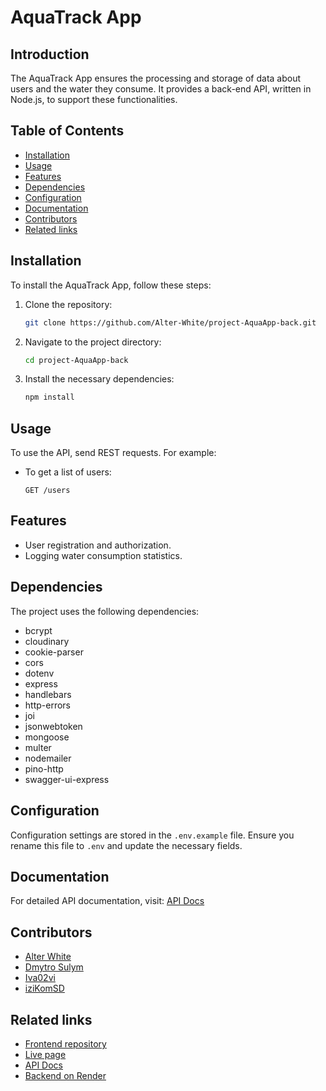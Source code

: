 # AquaTrack App

## Introduction

The AquaTrack App ensures the processing and storage of data about users and the water they consume. It provides a back-end API, written in Node.js, to support these functionalities.

## Table of Contents

- [Installation](#installation)
- [Usage](#usage)
- [Features](#features)
- [Dependencies](#dependencies)
- [Configuration](#configuration)
- [Documentation](#documentation)
- [Contributors](#contributors)
- [Related links](#related-links)

## Installation

To install the AquaTrack App, follow these steps:

1. Clone the repository:
   ```sh
   git clone https://github.com/Alter-White/project-AquaApp-back.git
   ```
2. Navigate to the project directory:
   ```sh
   cd project-AquaApp-back
   ```
3. Install the necessary dependencies:
   ```sh
   npm install
   ```

## Usage

To use the API, send REST requests. For example:

- To get a list of users:
  ```http
  GET /users
  ```

## Features

- User registration and authorization.
- Logging water consumption statistics.

## Dependencies

The project uses the following dependencies:

- bcrypt
- cloudinary
- cookie-parser
- cors
- dotenv
- express
- handlebars
- http-errors
- joi
- jsonwebtoken
- mongoose
- multer
- nodemailer
- pino-http
- swagger-ui-express

## Configuration

Configuration settings are stored in the `.env.example` file. Ensure you rename this file to `.env` and update the necessary fields.

## Documentation

For detailed API documentation, visit: [API Docs](https://project-aquaapp-back.onrender.com/api-docs/)

## Contributors

- [Alter White](https://github.com/Alter-White)
- [Dmytro Sulym](https://github.com/oddsGold)
- [Iva02vi](https://github.com/Iva02vi)
- [iziKomSD](https://github.com/iziKomSD)

## Related links

- [Frontend repository](https://github.com/oleksasa/project-AquaApp-front)
- [Live page](https://project-aqua-app-front.vercel.app)
- [API Docs](https://project-aquaapp-back.onrender.com/api-docs/)
- [Backend on Render](https://project-aquaapp-back.onrender.com)
